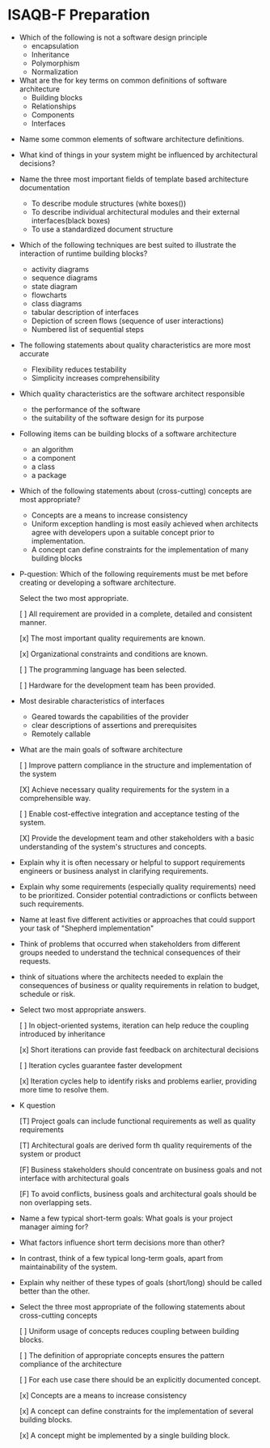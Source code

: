 # ISAQB-F Preparation

* Which of the following is not a software design principle
  * encapsulation
  * Inheritance
  * Polymorphism
  * Normalization
* What are the for key terms on common definitions of software architecture
  * Building blocks
  * Relationships
  * Components
  * Interfaces

- Name some common elements of software architecture definitions.

- What kind of things in your system might be influenced by architectural decisions?

* Name the three most important fields of template based architecture documentation
  * To describe module structures (white boxes())
  * To describe individual architectural modules and their external interfaces(black boxes)
  * To use a standardized document structure

* Which of the following techniques are best suited to illustrate the interaction of runtime building blocks?
  * activity diagrams
  * sequence diagrams
  * state diagram
  * flowcharts
  * class diagrams
  * tabular description of interfaces
  * Depiction of screen flows (sequence of user interactions)
  * Numbered list of sequential steps

* The following statements about quality characteristics are more most accurate
  * Flexibility reduces testability
  * Simplicity increases comprehensibility

* Which  quality characteristics are the software architect responsible
  * the performance of the software
  * the suitability of the software design for its purpose

* Following items can be building blocks of a software architecture
  * an algorithm
  * a component
  * a class
  * a package

* Which of the following statements about (cross-cutting) concepts are most appropriate?
  * Concepts are a means to increase consistency
  * Uniform exception handling is most easily achieved when architects agree with developers upon a suitable concept prior to implementation.
  * A concept can define constraints for the implementation of many building blocks

* P-question: Which of the following requirements must be met before creating or developing a software architecture.

  Select the two most appropriate.

  [ ] All requirement are provided in a complete, detailed and consistent manner.

  [x] The most important quality requirements are known.

  [x] Organizational constraints and conditions are known.

  [ ] The programming language has been selected.

  [ ] Hardware for the development team has been provided.

* Most desirable characteristics of interfaces
  * Geared towards the capabilities of the provider
  * clear descriptions of assertions and prerequisites
  * Remotely callable

* What are the main goals of software architecture

  [  ] Improve pattern compliance in the structure and implementation of the system

  [X] Achieve necessary quality  requirements for the system in a comprehensible way.

  [  ] Enable cost-effective integration and acceptance testing of the system.

  [X] Provide the development team and other stakeholders with a basic understanding of the system's structures and concepts.

* Explain why it is often necessary or helpful to support requirements engineers or business analyst in clarifying requirements.

* Explain why some requirements (especially quality requirements) need to be prioritized. Consider potential contradictions or conflicts between such requirements.

* Name at least five different activities or approaches that could support your task of "Shepherd implementation"

* Think of problems that occurred when stakeholders from different groups needed to understand the technical consequences of their requests.

* think of situations where the architects needed to explain the consequences of business or quality requirements in relation to budget, schedule or risk.

* Select two most appropriate answers.

  [  ] In object-oriented systems, iteration can help reduce the coupling introduced by inheritance

  [x] Short iterations can provide fast feedback on architectural decisions

  [  ] Iteration cycles guarantee faster development

  [x] Iteration cycles help to identify risks and problems earlier, providing more time to resolve them.

* K question

  [T] Project goals can include functional requirements as well as quality requirements

  [T] Architectural goals are derived form th quality requirements of the system or product

  [F] Business stakeholders should concentrate on business goals and not interface with architectural goals

  [F] To avoid conflicts, business goals and architectural goals should be non overlapping sets.

* Name a few typical short-term goals: What goals is your project manager aiming for?

* What factors influence short term decisions more than other?

* In contrast, think of a few typical long-term goals, apart from maintainability of the system.

* Explain why neither of these types of goals (short/long) should be called better than the other.

* Select the three most appropriate of the following statements about cross-cutting concepts

  [ ] Uniform usage of concepts reduces coupling between building blocks.

  [ ] The definition of appropriate concepts ensures the pattern compliance of the architecture

  [ ] For each use case there should be an explicitly documented concept.

  [x] Concepts are a means to increase consistency

  [x] A concept can define constraints for the implementation of several building blocks.

  [x] A concept might be implemented by a single building block.
